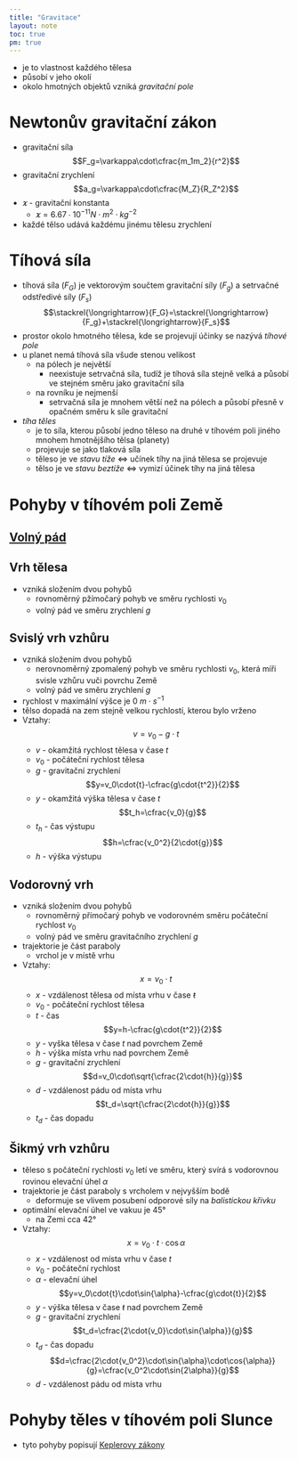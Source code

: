 ```yaml
---
title: "Gravitace"
layout: note
toc: true
pm: true
---
```

- je to vlastnost každého tělesa
- působí v jeho okolí
- okolo hmotných objektů vzniká _gravitační pole_
# Newtonův gravitační zákon
- gravitační síla
$$F_g=\varkappa\cdot\cfrac{m_1m_2}{r^2}$$
- gravitační zrychlení
$$a_g=\varkappa\cdot\cfrac{M_Z}{R_Z^2}$$
- $\varkappa$ - gravitační konstanta
    - $\varkappa=6.67\cdot{10^{-11}}N\cdot{m^2}\cdot{kg^{-2}}$
- každé tělso udává každému jinému tělesu zrychlení
# Tíhová síla
- tíhová síla ($F_G$) je vektorovým součtem gravitační síly ($F_g$) a setrvačné odstředivé síly ($F_s$)
$$\stackrel{\longrightarrow}{F_G}=\stackrel{\longrightarrow}{F_g}+\stackrel{\longrightarrow}{F_s}$$
- prostor okolo hmotného tělesa, kde se projevují účinky se nazývá _tíhové pole_
- u planet nemá tíhová síla všude stenou velikost
    - na pólech je největší
        - neexistuje setrvačná síla, tudíž je tíhová síla stejně velká a působí ve stejném směru jako gravitační síla
    - na rovníku je nejmenší
        - setrvačná síla je mnohem větší než na pólech a působí přesně v opačném směru k síle gravitační
- _tíha těles_
    - je to síla, kterou působí jedno těleso na druhé v tíhovém poli jiného mnohem hmotnějšího tělsa (planety)
    - projevuje se jako tlaková síla
    - těleso je ve _stavu tíže_ <=> učínek tíhy na jiná tělesa se projevuje
    - tělso je ve _stavu beztíže_ <=> vymizí účinek tíhy na jiná tělesa
# Pohyby v tíhovém poli Země
## [Volný pád](/notes/school/physics/kinematics/uneven-linear-motion#volný-pád)
## Vrh tělesa
- vzniká složením dvou pohybů
    - rovnoměrný pžímočarý pohyb ve směru rychlosti $v_0$
    - volný pád ve směru zrychlení $g$
## Svislý vrh vzhůru
- vzniká složením dvou pohybů
    - nerovnoměrný zpomalený pohyb ve směru rychlosti $v_0$, která míři svisle vzhůru vuči povrchu Země
    - volný pád ve směru zrychlení $g$
- rychlost v maximální výšce je $0\ m\cdot{s^{-1}}$
- tělso dopadá na zem stejně velkou rychlostí, kterou bylo vrženo
- Vztahy: 
$$v=v_0-g\cdot{t}$$
    - $v$ - okamžitá rychlost tělesa v čase $t$
    - $v_0$ - počáteční rychlost tělesa
    - $g$ - gravitační zrychlení
$$y=v_0\cdot{t}-\cfrac{g\cdot{t^2}}{2}$$
    - $y$ - okamžitá výška tělesa v čase $t$
$$t_h=\cfrac{v_0}{g}$$
    - $t_h$ - čas výstupu
$$h=\cfrac{v_0^2}{2\cdot{g}}$$
    - $h$ - výška výstupu
## Vodorovný vrh
- vzniká složením dvou pohybů 
    - rovnoměrný přímočarý pohyb ve vodorovném směru počáteční rychlost $v_0$
    - volný pád ve směru gravitačního zrychlení $g$
- trajektorie je část paraboly
    - vrchol je v místě vrhu
- Vztahy:
$$x=v_0\cdot{t}$$
    - $x$ - vzdálenost tělesa od místa vrhu v čase $ŧ$
    - $v_0$ - počáteční rychlost tělesa
    - $t$ - čas
$$y=h-\cfrac{g\cdot{t^2}}{2}$$
    - $y$ - vyška tělesa v čase $t$ nad povrchem Země
    - $h$ - výška místa vrhu nad povrchem  Země
    - $g$ - gravitační zrychlení
$$d=v_0\cdot\sqrt{\cfrac{2\cdot{h}}{g}}$$
    - $d$ - vzdálenost pádu od místa vrhu
$$t_d=\sqrt{\cfrac{2\cdot{h}}{g}}$$
    - $t_d$ - čas dopadu
## Šikmý vrh vzhůru
- těleso s počáteční rychlosti $v_0$ letí ve směru, který svírá s vodorovnou rovinou elevační úhel $\alpha$
- trajektorie je část paraboly s vrcholem v nejvyšším bodě
    - deformuje se vlivem posubení odporové síly na _balistickou křivku_
- optimální elevační úhel ve vakuu je $45°$
    - na Zemi cca $42°$
- Vztahy:
$$x=v_0\cdot{t}\cdot\cos{\alpha}$$
    - $x$ - vzdálenost od místa vrhu v čase $t$
    - $v_0$ - počáteční rychlost
    - $\alpha$ - elevační úhel
$$y=v_0\cdot{t}\cdot\sin{\alpha}-\cfrac{g\cdot{t}}{2}$$
    - $y$ - výška tělesa v čase $ŧ$ nad povrchem Země
    - $g$ - gravitační zrychlení
$$t_d=\cfrac{2\cdot{v_0}\cdot\sin{\alpha}}{g}$$
    - $t_d$ - čas dopadu
$$d=\cfrac{2\cdot{v_0^2}\cdot\sin{\alpha}\cdot\cos{\alpha}}{g}=\cfrac{v_0^2\cdot\sin{2\alpha}}{g}$$
    - $d$ - vzdálenost pádu od místa vrhu
# Pohyby těles v tíhovém poli Slunce
- tyto pohyby popisují [Keplerovy zákony](/notes/school/physics/keplers-laws-of-planetary-motion)